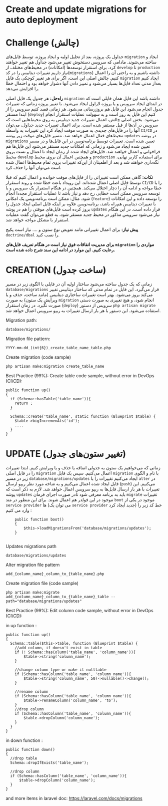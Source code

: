 # Create and update migrations for auto deployment

# Challenge (چالش)

جداول یک پروژه، بعد از تحلیل اولیه و ایجاد پروژه، توسط فایل‌های `migration` ایجاد و ساخته می‌شوند.
مادامی که سرویس دستخوش تغییر می‌شود جداول هم تغییر خواهند کرد. برای استقرار توسعه‌ها (امکانات) در محیط‌های مختلف از `develop` تا `production` نیاز داریم تغییرات دیتابیس را در کد(`migrations`) داشته باشیم و به راحتی آن را اعمال کنیم.
چالش اصلی این است، اگر برای هر تغییر کوچکی یک فایل `migration` ایجاد کنیم بعداز مدتی تعداد فایل‌ها بسیار می‌شود و تمییز دادن آنها دشوار خواهد بود و احتمال خطا را افزایش می‌دهد.

**راه‌حل:**
هر جدول یک فایل اصلی `migration` داشته باشد این فایل همان فایلی است که در ابتدای ایجاد سرویس و یا پروژه لاراول ایجاد می‌شود. با تغییر پروژه زمانی که تغییرات جدول انجام می‌شود این فایل هم بروزرسانی می‌شود.
هر زمانی قصد کنیم سرویس را از ابتدا مستقر (`deploy`) کنیم این فایل به روز است و به سهولت عملیات استقرار انجام می‌شود.
بخش اصلی چالش، اعمال تغییرات جدید دیتابیس به روی محیط‌هایی است که سرویس در آن‌ها از قبل مستقر شده است.
برای اعمال تغییرات جدید جداول، می‌توان آنها را در فایل‌های جدیدی به صورت موقت ایجاد کرد این تغییرات به واسطه `CI/CD` در محیط‌های فعال اعمال خواهد شد. مسیر فایل‌های موقت زیر پوشه `updates` در پوشه `migrations` تعیین شده است.
تغییرات توسط برنامه‌نویس در این فایل‌ها و در مسیر تعیین شده ایجاد می‌شود و زمانی که امکانات جدید مستقر می‌شود این فایل‌ها هم فراخوانی و اعمال خواهند شد.
فایل‌های ایجاد شده از زمان ایجاد تا اعمال و تست بروی محیط `develop` و همچنین اعمال آن بروی محیط `production` برای استفاده کاربر نهایی، نگه‌داری خواهند شد و بعد از اطمینان از این‌که تغییرات بروی تمام محیط‌ها اعمال شده است می‌توان آنها را حذف کرد.

**نکات:**
گاهی ممکن است تغییراتی را از فایل‌های موقت خوانده و اعمال کنیم که قبلا توسط فایل اصلی اعمال شده‌اند. این رویداد باعث خطا شده و روند استقرار `CI/CD` را با خطا مواجه و ادامه آن را دچار اختلال می‌کند.
همچنین در هنگام استقرار یک سرویس و یا توسعه سرویس ممکن است خطایی رخ دهد و نیاز باشد تا عملیات استقرار مجددا انجام شود. 
مثال: ممکن است برنامه‌نویس یک امکانی (`feature`) را توسعه داده و این امکانات با تغییرات دیتابیس هم‌راه باشد، برنامه‌نویس علاوه بر اینکه فایل اصلی ایجاد جدول را بروز کرده است فایل‌های موقتی را هم در پوشه `updates` قرار داده است. 
در این هنگام نیاز می‌شود سرویس مذکور در محیط جدید مستقر شود، به قطع می‌توان گفت عملیات استقرار با مشکل مواجه خواهد شد.

**پیش نیاز:** 
برای اعمال تغییراتی مانند تعویض نوع ستون و …. نیاز است پکیج `doctrine/dbal` را نصب کنید.

**برای مدیریت اتفاقات فوق نیاز است در هنگام تعریف فایل‌های `migration` مواردی را رعایت کنیم.**
**این موارد در ادامه این سند شرح داده شده است.**

# CREATION (ساخت جدول)
 زمانی که یک جدول ساخته می‌شود ساختار اولیه آن در فایلی با الگوی زیر در مسیر `database/migrations` قرار می‌گیرد.
    این فایل در تمام مدتی که ساختار دیتابیس تغییر می‌کند بروز می‌شود.
    بهتر است تغییرات ساختاری دیتابیس (مانند ساخت، حذف و یا ویرایش یک ستون) به صورت `migration` انجام شود، و هیچ تغییری به صورت دستی صورت نگیرد.
    در زمان استقرار (`deploy`) سرویس از دستور `php artisan migrate` استفاده می‌شود.
    این دستور با هر بار ارسال تغییرات به ریپو سرویس اعمال خواهد شد.

Migration path:

    database/migrations/

Migration file pattern:

    YYYY-mm-dd_(int{6})_create_table_name_table.php

Create migration (code sample)

    php artisan make:migration create_table_name

Best Practice (99%): Create table code sample, without error in DevOps (CI\CD):

    public function up()
    {
      if (Schema::hasTable('table_name')){
        return ;
      }
    
      Schema::create('table_name', static function (Blueprint $table) {
        $table->bigIncremenAts('id');
        ....
      }
    }
# UPDATE (تغییر ستون‌های جدول)

زمانی که می‌خواهیم یک ستون به جدولی اضافه یا حذف و یا ویرایش کنیم.
    ابتدا تغییرات را در فایل اصلی `migration` اعمال می‌کنیم.
    سپس یک فایل `migration` با نام و الگوی زیر در مسیر `database/migrations/updates` ایجاد می‌کنیم تغییرات را با `alter` در فایل ایجاد شده اعمال می‌کنیم و به شاخه مورد نظر ریپو ارسال (`push`) می‌کنیم.
    این تغییرات با هر بار ارسال فایل‌ها به ریپو سرویس اعمال خواهد شد.
لازم به ذکر است که پوشه `updates` باید به برنامه معرفی شود تادر صورت اجرای فرمان `migrate` تغییرات موجود در این فولدر هم اعمال شوند.
برای این منظور در متد `boot` موجود در یکی از `service provider` ها (می توان یک `service provider` جدید ایجاد کرد) خط کد زیر را وارد می کنیم :
````
    public function boot()
    {
        $this->loadMigrationsFrom('database/migrations/updates');
    }
    
````
Updates migrations path

    database/migrations/updates

Alter migration file pattern

    add_{column_name}_column_to_{table_name}.php

Create migration file (code sample)

    php artisan make:migrate add_{column_name}_column_to_{table_name}_table --path="database/migrations/updates"

Best Practice (99%): Edit column code sample, without error in DevOps (CI\CD):

in up function :

    public function up()
    {
      Schema::table($this->table, function (Blueprint $table) {
        //add column, if doesn't exist in table
        if (! Schema::hasColumn('table_name', 'column_name')){
            $table->string('column_name');
        }
      
        //change column type or make it nulllable
        if (Schema::hasColumn('table_name', 'column_name')){
            $table->string('column_name', 50)->nullable()->change();
        }
      
        //rename column
        if (Schema::hasColumn('table_name', 'column_name')){
            $table->renameColumn('column_name', 'to');
        }
        //drop column
        if (Schema::hasColumn('table_name', 'column_name')){
            $table->dropColumn('column_name');
        }
      }
    }

in down function :

    public function down()
    {
      //drop table
      Schema::dropIfExists('table_name');
    
      //drop column
      if (Schema::hasColumn('table_name', 'column_name')){
          $table->dropColumn('column_name');
      }
    }

and more items in laravel doc:
https://laravel.com/docs/migrations



